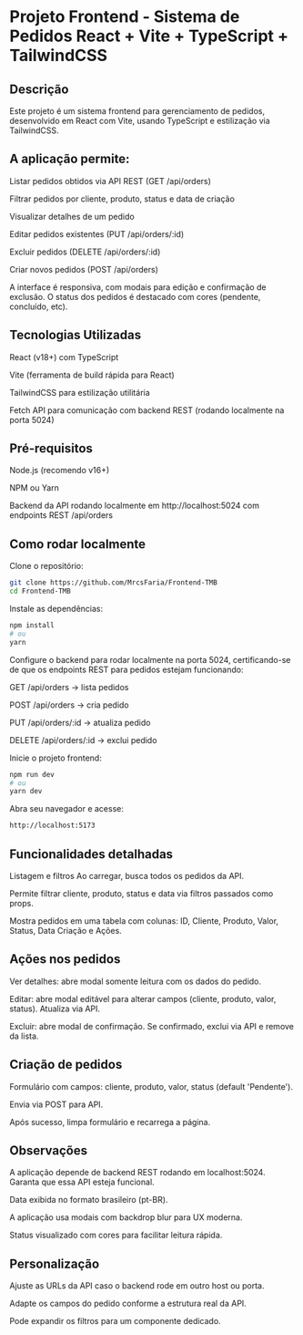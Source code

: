 # Projeto Frontend - Sistema de Pedidos React + Vite + TypeScript + TailwindCSS
## Descrição
Este projeto é um sistema frontend para gerenciamento de pedidos, desenvolvido em React com Vite, usando TypeScript e estilização via TailwindCSS.

## A aplicação permite:

Listar pedidos obtidos via API REST (GET /api/orders)

Filtrar pedidos por cliente, produto, status e data de criação

Visualizar detalhes de um pedido

Editar pedidos existentes (PUT /api/orders/:id)

Excluir pedidos (DELETE /api/orders/:id)

Criar novos pedidos (POST /api/orders)

A interface é responsiva, com modais para edição e confirmação de exclusão. O status dos pedidos é destacado com cores (pendente, concluído, etc).

## Tecnologias Utilizadas
React (v18+) com TypeScript

Vite (ferramenta de build rápida para React)

TailwindCSS para estilização utilitária

Fetch API para comunicação com backend REST (rodando localmente na porta 5024)

## Pré-requisitos
Node.js (recomendo v16+)

NPM ou Yarn

Backend da API rodando localmente em http://localhost:5024 com endpoints REST /api/orders

## Como rodar localmente
Clone o repositório:
```bash
git clone https://github.com/MrcsFaria/Frontend-TMB
cd Frontend-TMB
```

Instale as dependências:
```bash
npm install
# ou
yarn
```
Configure o backend para rodar localmente na porta 5024, certificando-se de que os endpoints REST para pedidos estejam funcionando:

GET /api/orders → lista pedidos

POST /api/orders → cria pedido

PUT /api/orders/:id → atualiza pedido

DELETE /api/orders/:id → exclui pedido

Inicie o projeto frontend:

```bash
npm run dev
# ou
yarn dev
```
Abra seu navegador e acesse:

```bash
http://localhost:5173
```


## Funcionalidades detalhadas
Listagem e filtros
Ao carregar, busca todos os pedidos da API.

Permite filtrar cliente, produto, status e data via filtros passados como props.

Mostra pedidos em uma tabela com colunas: ID, Cliente, Produto, Valor, Status, Data Criação e Ações.

## Ações nos pedidos
Ver detalhes: abre modal somente leitura com os dados do pedido.

Editar: abre modal editável para alterar campos (cliente, produto, valor, status). Atualiza via API.

Excluir: abre modal de confirmação. Se confirmado, exclui via API e remove da lista.

## Criação de pedidos
Formulário com campos: cliente, produto, valor, status (default 'Pendente').

Envia via POST para API.

Após sucesso, limpa formulário e recarrega a página.

## Observações
A aplicação depende de backend REST rodando em localhost:5024. Garanta que essa API esteja funcional.

Data exibida no formato brasileiro (pt-BR).

A aplicação usa modais com backdrop blur para UX moderna.

Status visualizado com cores para facilitar leitura rápida.


## Personalização
Ajuste as URLs da API caso o backend rode em outro host ou porta.

Adapte os campos do pedido conforme a estrutura real da API.

Pode expandir os filtros para um componente dedicado.
